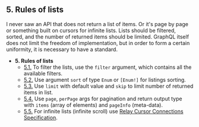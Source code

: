 ## 5. Rules of lists

I never saw an API that does not return a list of items. Or it's page by page or something built on cursors for infinite lists. Lists should be filtered, sorted, and the number of returned items should be limited. GraphQL itself does not limit the freedom of implementation, but in order to form a certain uniformity, it is necessary to have a standard.

- **5. Rules of lists**
  - [5.1.](./list-filter.md) To filter the lists, use the `filter` argument, which contains all the available filters.
  - [5.2.](./list-sort.md) Use argument `sort` of type `Enum` or `[Enum!]` for listings sorting.
  - [5.3.](./list-limit-skip.md) Use `limit` with default value and `skip` to limit number of returned items in list.
  - [5.4.](./list-pagination.md) Use `page`, `perPage` args for pagination and return output type with `items` (array of elements) and `pageInfo` (meta-data).
  - [5.5.](./list-cursor-connection.md) For infinite lists (infinite scroll) use [Relay Cursor Connections Specification](https://facebook.github.io/relay/graphql/connections.htm).
